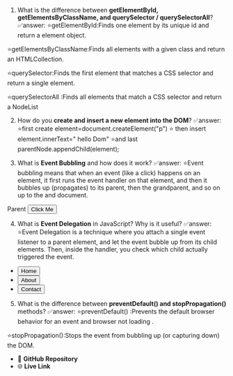 1. What is the difference between **getElementById, getElementsByClassName, and querySelector / querySelectorAll**?
   ✅answer:
   ⭐getElementById:Finds one element by its unique id and return a element object.

⭐getElementsByClassName:Finds all elements with a given class and return an HTMLCollection.

⭐querySelector:Finds the first element that matches a CSS selector and return a single element.

⭐querySelectorAll :Finds all elements that match a CSS selector and return a NodeList

2. How do you **create and insert a new element into the DOM**?
   ✅answer:
   ⭐first create element=document.createElement("p")
   ⭐ then insert element.innerText=" hello Dom"
   ⭐and last parentNode.appendChild(element);

3. What is **Event Bubbling** and how does it work?
   ✅answer:
   ⭐Event bubbling means that when an event (like a click) happens on an element, it first runs the event handler on that element, and then it bubbles up (propagates) to its parent, then the grandparent, and so on up to the <html> and document.

<!DOCTYPE html>
<html>
<body>
  <div id="parent">
    Parent
    <button id="child">Click Me</button>
  </div>

  <script>
    document.getElementById("child").addEventListener("click", function() {
      console.log("Button clicked!");
    });

    document.getElementById("parent").addEventListener("click", function() {
      console.log("Parent DIV clicked!");
    });

    document.body.addEventListener("click", function() {
      console.log("Body clicked!");
    });
  </script>
</body>
</html>

4. What is **Event Delegation** in JavaScript? Why is it useful?
✅answer:
⭐Event Delegation is a technique where you attach a single event listener to a parent element, and let the event bubble up from its child elements.
Then, inside the handler, you check which child actually triggered the event.
<ul id="menu">
  <li><button class="nav-btn">Home</button></li>
  <li><button class="nav-btn">About</button></li>
  <li><button class="nav-btn">Contact</button></li>
</ul>

<script>
  // Good way: One listener on parent
  document.getElementById("menu").addEventListener("click", function(e) {
    if (e.target.className.includes("nav-btn")) {
      console.log("Button clicked: " + e.target.textContent);
    }
  });
</script>

5. What is the difference between **preventDefault() and stopPropagation()** methods?
   ✅answer:
   ⭐preventDefault() :Prevents the default browser behavior for an event and browser not loading .

⭐stopPropagation():Stops the event from bubbling up (or capturing down) the DOM.

- 📂 **GitHub Repository**
- 🌐 **Live Link**
